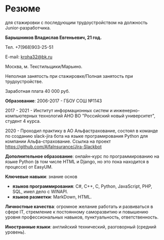 # Резюме
для стажировки с последующим трудоустройством на должность Junior-разработчика.

<b>Барышников Владислав Евгеньевич, 21 год.</b>

Тел. +7(968)903-25-51

E-mail: kroha32@bk.ru

Москва, м. Текстильщики/Марьино.

Неполная занятость при стажировке/Полная занятость при трудоустройстве.

Заработная плата 40 000 руб.

<b>Образование</b>: 2006-2017 - ГБОУ СОШ №1143

2017 - 2021 - Институт информационных систем и инженерно-компьютерных технологий АНО ВО "Российский новый университет", студент 4 курса.

2020 - Проходил практику в АО Альфастрахование, состоял в команде по созданию slack-jira бота на языке програмирования Python для компании Альфа-страхование. Ссылка на проект https://github.com/AlfaInsurance/Jira-Slackbot

<b>Дополнительное образование</b>: онлайн-курс по программированию на языке Python (в том числе HTML и Django, но это пока находится в процессе) от EasyUM.

<b>Ключевые навыки</b>: знание основ
* <b>языков программирования</b>: C#, С++, C, Python, JavaScript, PHP, SQL, имел дело с WINAPI.
* <b>языков разметки</b>: MarkDown, HTML.

<b>Личностные качества</b>: огромное желание работать и развиваться в сфере IT, стремление к постоянному саморазвитию и повышению уровня профессиональных навыков, пунктуальность, ответственность.

<b>Иностранные языки</b>: английский технический, разговорный (средний уровень).
